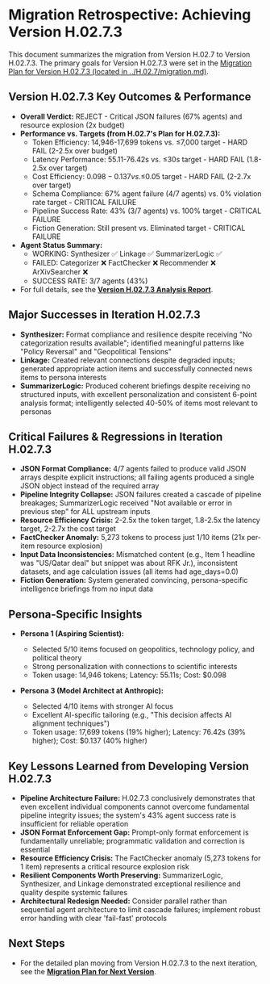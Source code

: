 # Migration Retrospective: Achieving Version H.02.7.3

This document summarizes the migration from Version H.02.7 to Version H.02.7.3.
The primary goals for Version H.02.7.3 were set in the [Migration Plan for Version H.02.7.3 (located in ../H.02.7/migration.md)](../H.02.7/migration.md).

## Version H.02.7.3 Key Outcomes & Performance
- **Overall Verdict:** REJECT - Critical JSON failures (67% agents) and resource explosion (2x budget)
- **Performance vs. Targets (from H.02.7's Plan for H.02.7.3):**
    - Token Efficiency: 14,946-17,699 tokens vs. ≤7,000 target - HARD FAIL (2-2.5x over budget)
    - Latency Performance: 55.11-76.42s vs. ≤30s target - HARD FAIL (1.8-2.5x over target)
    - Cost Efficiency: $0.098-0.137 vs. ≤$0.05 target - HARD FAIL (2-2.7x over target)
    - Schema Compliance: 67% agent failure (4/7 agents) vs. 0% violation rate target - CRITICAL FAILURE
    - Pipeline Success Rate: 43% (3/7 agents) vs. 100% target - CRITICAL FAILURE
    - Fiction Generation: Still present vs. Eliminated target - CRITICAL FAILURE
- **Agent Status Summary:**
    - WORKING: Synthesizer ✅ Linkage ✅ SummarizerLogic ✅
    - FAILED: Categorizer ❌ FactChecker ❌ Recommender ❌ ArXivSearcher ❌
    - SUCCESS RATE: 3/7 agents (43%)
- For full details, see the **[Version H.02.7.3 Analysis Report](../../../05_Analysis/05.2-Type-H/H.02.7.3/analysis.md)**.

## Major Successes in Iteration H.02.7.3
- **Synthesizer:** Format compliance and resilience despite receiving "No categorization results available"; identified meaningful patterns like "Policy Reversal" and "Geopolitical Tensions"
- **Linkage:** Created relevant connections despite degraded inputs; generated appropriate action items and successfully connected news items to persona interests
- **SummarizerLogic:** Produced coherent briefings despite receiving no structured inputs, with excellent personalization and consistent 6-point analysis format; intelligently selected 40-50% of items most relevant to personas

## Critical Failures & Regressions in Iteration H.02.7.3
- **JSON Format Compliance:** 4/7 agents failed to produce valid JSON arrays despite explicit instructions; all failing agents produced a single JSON object instead of the required array
- **Pipeline Integrity Collapse:** JSON failures created a cascade of pipeline breakages; SummarizerLogic received "Not available or error in previous step" for ALL upstream inputs
- **Resource Efficiency Crisis:** 2-2.5x the token target, 1.8-2.5x the latency target, 2-2.7x the cost target
- **FactChecker Anomaly:** 5,273 tokens to process just 1/10 items (21x per-item resource explosion)
- **Input Data Inconsistencies:** Mismatched content (e.g., Item 1 headline was "US/Qatar deal" but snippet was about RFK Jr.), inconsistent datasets, and age calculation issues (all items had age_days=0.0)
- **Fiction Generation:** System generated convincing, persona-specific intelligence briefings from no input data

## Persona-Specific Insights
- **Persona 1 (Aspiring Scientist):**
  - Selected 5/10 items focused on geopolitics, technology policy, and political theory
  - Strong personalization with connections to scientific interests
  - Token usage: 14,946 tokens; Latency: 55.11s; Cost: $0.098

- **Persona 3 (Model Architect at Anthropic):**
  - Selected 4/10 items with stronger AI focus
  - Excellent AI-specific tailoring (e.g., "This decision affects AI alignment techniques")
  - Token usage: 17,699 tokens (19% higher); Latency: 76.42s (39% higher); Cost: $0.137 (40% higher)

## Key Lessons Learned from Developing Version H.02.7.3
- **Pipeline Architecture Failure:** H.02.7.3 conclusively demonstrates that even excellent individual components cannot overcome fundamental pipeline integrity issues; the system's 43% agent success rate is insufficient for reliable operation
- **JSON Format Enforcement Gap:** Prompt-only format enforcement is fundamentally unreliable; programmatic validation and correction is essential
- **Resource Efficiency Crisis:** The FactChecker anomaly (5,273 tokens for 1 item) represents a critical resource explosion risk
- **Resilient Components Worth Preserving:** SummarizerLogic, Synthesizer, and Linkage demonstrated exceptional resilience and quality despite systemic failures
- **Architectural Redesign Needed:** Consider parallel rather than sequential agent architecture to limit cascade failures; implement robust error handling with clear 'fail-fast' protocols

## Next Steps
- For the detailed plan moving from Version H.02.7.3 to the next iteration, see the **[Migration Plan for Next Version](./migration.md)**.
